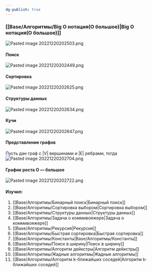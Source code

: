 ```yaml
---
dg-publish: true
---
```


### [[Base/Алгоритмы/Big O нотация(О большое)\|Big O нотация(О большое)]]


![Pasted image 20221220202503.png](/img/user/Files/Image/Pasted%20image%2020221220202503.png)

#### Поиск
![Pasted image 20221220202449.png](/img/user/Files/Image/Pasted%20image%2020221220202449.png)

#### Сортировка
![Pasted image 20221220202625.png](/img/user/Files/Image/Pasted%20image%2020221220202625.png)

#### Структуры данных
![Pasted image 20221220202634.png](/img/user/Files/Image/Pasted%20image%2020221220202634.png)

#### Кучи
![Pasted image 20221220202647.png](/img/user/Files/Image/Pasted%20image%2020221220202647.png)

#### Представление графов
Пусть дан граф с |V| вершинами и |E| ребрами, тогда
![Pasted image 20221220202704.png](/img/user/Files/Image/Pasted%20image%2020221220202704.png)

#### График роста O — большое
![Pasted image 20221220202722.png](/img/user/Files/Image/Pasted%20image%2020221220202722.png)

#### Изучил:
1. [[Base/Алгоритмы/Бинарный поиск\|Бинарный поиск]]
2. [[Base/Алгоритмы/Сортировка выбором\|Сортировка выбором]]
3. [[Base/Алгоритмы/Структуры данных\|Структуры данных]]
4. [[Base/Алгоритмы/Задача о коммивояжере\|Задача о коммивояжере]]
5. [[Base/Алгоритмы/Рекурсия\|Рекурсия]]
6. [[Base/Алгоритмы/Быстрая сортировка\|Быстрая сортировка]]
7. [[Base/Алгоритмы/Константы\|Base/Алгоритмы/Константы]]
8. [[Base/Алгоритмы/Поиск в ширину\|Поиск в ширину]]
9. [[Base/Алгоритмы/Алгоритм дейкстры\|Алгоритм дейкстры]]
10. [[Base/Алгоритмы/Жадные алгоритмы\|Жадные алгоритмы]]
11. [[Base/Алгоритмы/Алгоритм k-ближайших соседей\|Алгоритм k-ближайших соседей]]

